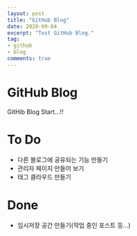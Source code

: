 ```yaml
---
layout: post 
title: "GitHub Blog"
date: 2020-09-04 
excerpt: "Test GitHub Blog."
tag:
- github
- blog 
comments: true
---
```


# GitHub Blog

GitHib Blog Start...!!

# To Do

- 다른 블로그에 공유되는 기능 만들기
- 관리자 페이지 만들어 보기
- 태그 클라우드 만들기


# Done
- 임시저장 공간 만들기(작업 중인 포스트 등...)